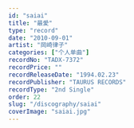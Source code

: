 ```yaml
---
id: "saiai"
title: "最愛"
type: "record"
date: "2010-09-01"
artist: "岡崎律子"
categories: ["个人单曲"]
recordNo: "TADX-7372"
recordPrice: ""
recordReleaseDate: "1994.02.23"
recordPublisher: "TAURUS RECORDS"
recordType: "2nd Single"
order: 22
slug: "/discography/saiai"
coverImage: "saiai.jpg"
---
```



